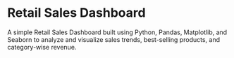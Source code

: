 # Retail Sales Dashboard
A simple Retail Sales Dashboard built using Python, Pandas, Matplotlib, and Seaborn to analyze and visualize sales trends, best-selling products, and category-wise revenue.